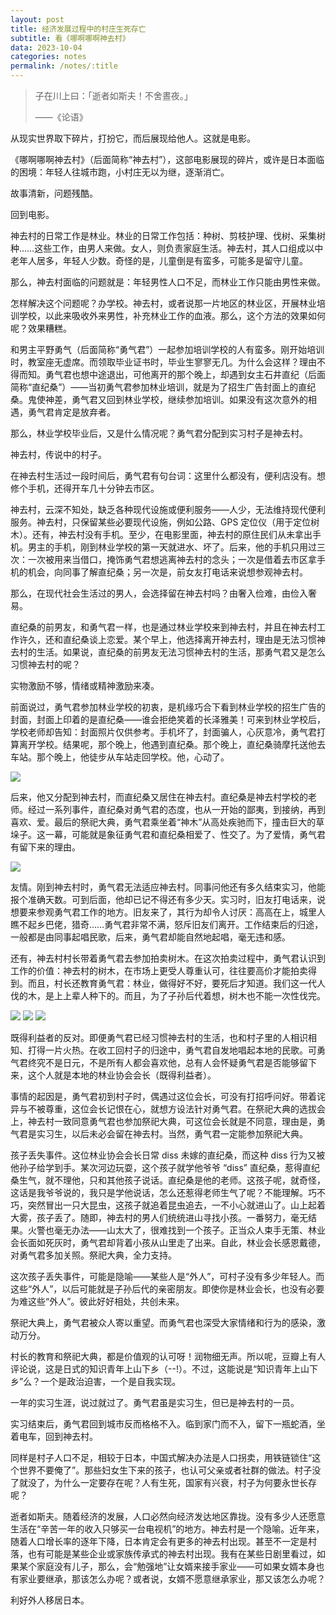 ```yaml
---
layout: post
title: 经济发展过程中的村庄生死存亡
subtitle: 看《哪啊哪啊神去村》
data: 2023-10-04
categories: notes
permalink: /notes/:title
---
```


> 子在川上曰：「逝者如斯夫！不舍晝夜。」
> 
> ——《论语》


从现实世界取下碎片，打扮它，而后展现给他人。这就是电影。

《哪啊哪啊神去村》（后面简称“神去村”），这部电影展现的碎片，或许是日本面临的困境：年轻人往城市跑，小村庄无以为继，逐渐消亡。

故事清新，问题残酷。

回到电影。

神去村的日常工作是林业。林业的日常工作包括：种树、剪枝护理、伐树、采集树种……这些工作，由男人来做。女人，则负责家庭生活。神去村，其人口组成以中老年人居多，年轻人少数。奇怪的是，儿童倒是有蛮多，可能多是留守儿童。

那么，神去村面临的问题就是：年轻男性人口不足，而林业工作只能由男性来做。

怎样解决这个问题呢？办学校。神去村，或者说那一片地区的林业区，开展林业培训学校，以此来吸收外来男性，补充林业工作的血液。那么，这个方法的效果如何呢？效果糟糕。

和男主平野勇气（后面简称“勇气君”）一起参加培训学校的人有蛮多。刚开始培训时，教室座无虚席。而领取毕业证书时，毕业生寥寥无几。为什么会这样？理由不得而知。勇气君也想中途退出，可他离开的那个晚上，却遇到女主石井直纪（后面简称“直纪桑”）——当初勇气君参加林业培训，就是为了招生广告封面上的直纪桑。鬼使神差，勇气君又回到林业学校，继续参加培训。如果没有这次意外的相遇，勇气君肯定是放弃者。

那么，林业学校毕业后，又是什么情况呢？勇气君分配到实习村子是神去村。

神去村，传说中的村子。

在神去村生活过一段时间后，勇气君有句台词：这里什么都没有，便利店没有。想修个手机，还得开车几十分钟去市区。

神去村，云深不知处，缺乏各种现代设施或便利服务——人少，无法维持现代便利服务。神去村，只保留某些必要现代设施，例如公路、GPS 定位仪（用于定位树木）。还有，神去村没有手机。至少，在电影里面，神去村的原住民们从未拿出手机。男主的手机，刚到林业学校的第一天就进水、坏了。后来，他的手机只用过三次：一次被用来当借口，掩饰勇气君想逃离神去村的念头；一次是借着去市区拿手机的机会，向同事了解直纪桑；另一次是，前女友打电话来说想参观神去村。

那么，在现代社会生活过的男人，会选择留在神去村吗？由奢入俭难，由俭入奢易。

直纪桑的前男友，和勇气君一样，也是通过林业学校来到神去村，并且在神去村工作许久，还和直纪桑谈上恋爱。某个早上，他选择离开神去村，理由是无法习惯神去村的生活。如果说，直纪桑的前男友无法习惯神去村的生活，那勇气君又是怎么习惯神去村的呢？

实物激励不够，情绪或精神激励来凑。

前面说过，勇气君参加林业学校的初衷，是机缘巧合下看到林业学校的招生广告的封面，封面上印着的是直纪桑——谁会拒绝笑着的长泽雅美！可来到林业学校后，学校老师却告知：封面照片仅供参考。手机坏了，封面骗人，心灰意冷，勇气君打算离开学校。结果呢，那个晚上，他遇到直纪桑。那个晚上，直纪桑骑摩托送他去车站。那个晚上，他徒步从车站走回学校。他，心动了。

![](https://user-images.githubusercontent.com/115197878/273102604-5127110b-39f2-4a30-b382-7a0d2bcabda1.png)

后来，他又分配到神去村，而直纪桑又居住在神去村。直纪桑是神去村学校的老师。经过一系列事件，直纪桑对勇气君的态度，也从一开始的鄙夷，到接纳，再到喜欢、爱。最后的祭祀大典，勇气君乘坐着“神木”从高处疾驰而下，撞击巨大的草垛子。这一幕，可能就是象征勇气君和直纪桑相爱了、性交了。为了爱情，勇气君有留下来的理由。

![](https://user-images.githubusercontent.com/115197878/273100135-45fbc90b-35d6-4705-83de-d74563279f81.png)

友情。刚到神去村时，勇气君无法适应神去村。同事问他还有多久结束实习，他能报个准确天数。可到后面，他却已记不得还有多少天。实习时，旧友打电话来，说想要来参观勇气君工作的地方。旧友来了，其行为却令人讨厌：高高在上，城里人瞧不起乡巴佬，猎奇……勇气君非常不满，怒斥旧友们离开。工作结束后的归途，一般都是由同事起唱民歌，后来，勇气君却能自然地起唱，毫无违和感。

还有，神去村村长带着勇气君去参加拍卖树木。在这次拍卖过程中，勇气君认识到工作的价值：神去村的树木，在市场上更受人尊重认可，往往要高价才能拍卖得到。而且，村长还教育勇气君：林业，做得好不好，要死后才知道。我们这一代人伐的木，是上上辈人种下的。而且，为了子孙后代着想，树木也不能一次性伐完。

![](https://user-images.githubusercontent.com/115197878/273102484-a352ed2c-47cf-458c-a579-554297df2ecd.png)
![](https://user-images.githubusercontent.com/115197878/273102784-43ceda70-095d-433e-a23b-eb533cf0edc6.png)
![](https://user-images.githubusercontent.com/115197878/273102821-172f423e-8732-4cc4-818b-b2ca2b94d359.png)

既得利益者的反对。即便勇气君已经习惯神去村的生活，也和村子里的人相识相知、打得一片火热。在收工回村子的归途中，勇气君自发地唱起本地的民歌。可勇气君终究不是日元，不是所有人都会喜欢他，总有人会怀疑勇气君是否能够留下来，这个人就是本地的林业协会会长（既得利益者）。

事情的起因是，勇气君初到村子时，偶遇过这位会长，可没有打招呼问好。带着诧异与不被尊重，这位会长记恨在心，就想方设法针对勇气君。在祭祀大典的选拔会上，神去村一致同意勇气君也参加祭祀大典，可这位会长就是不同意，理由是，勇气君是实习生，以后未必会留在神去村。当然，勇气君一定能参加祭祀大典。

孩子丢失事件。这位林业协会会长日常 diss 未嫁的直纪桑，而这种 diss 行为又被他孙子给学到手。某次河边玩耍，这个孩子就学他爷爷 “diss” 直纪桑，惹得直纪桑生气，就不理他，只和其他孩子说话。直纪桑是他的老师。这孩子呢，就奇怪，这话是我爷爷说的，我只是学他说话，怎么还惹得老师生气了呢？不能理解。巧不巧，突然冒出一只大昆虫，这孩子就追着昆虫追去，一不小心就进山了。山上起着大雾，孩子丢了。随即，神去村的男人们统统进山寻找小孩。一番努力，毫无结果。火警也毫无办法——山太大了，很难找到一个孩子。正当众人束手无策、林业会长面如死灰时，勇气君却背着小孩从山里走了出来。自此，林业会长感恩戴德，对勇气君多加关照。祭祀大典，全力支持。

这次孩子丢失事件，可能是隐喻——某些人是“外人”，可村子没有多少年轻人。而这些“外人”，以后可能就是子孙后代的亲密朋友。即使你是林业会长，也没有必要为难这些“外人”。彼此好好相处，共创未来。

祭祀大典上，勇气君被众人寄以重望。而勇气君也深受大家情绪和行为的感染，激动万分。

村长的教育和祭祀大典，都是价值观的认可呀！润物细无声。所以呢，豆瓣上有人评论说，这是日式的知识青年上山下乡（--!）。不过，这能说是“知识青年上山下乡”么？一个是政治迫害，一个是自我实现。

一年的实习生涯，说过就过了。勇气君虽是实习生，但已是神去村的一员。

实习结束后，勇气君回到城市反而格格不入。临到家门而不入，留下一瓶蛇酒，坐着电车，回到神去村。

同样是村子人口不足，相较于日本，中国式解决办法是人口拐卖，用铁链锁住“这个世界不要俺了”。那些妇女生下来的孩子，也认可父亲或者社群的做法。村子没了就没了，为什么一定要存在呢？人有生死，国家有兴衰，村子为何要永世长存呢？

逝者如斯夫。随着经济的发展，人口必然向经济发达地区靠拢。没有多少人还愿意生活在“辛苦一年的收入只够买一台电视机”的地方。神去村是一个隐喻。近年来，随着人口增长率的逐年下降，日本肯定会有更多的神去村出现。甚至不一定是村落，也有可能是某些企业或家族传承式的神去村出现。我有在某些日剧里看过，如果某个家庭没有儿子，那么，会“勉强地”让女婿来接手家业——可如果女婿本身也有家业要继承，那该怎么办呢？或者说，女婿不愿意继承家业，那又该怎么办呢？

利好外人移居日本。
